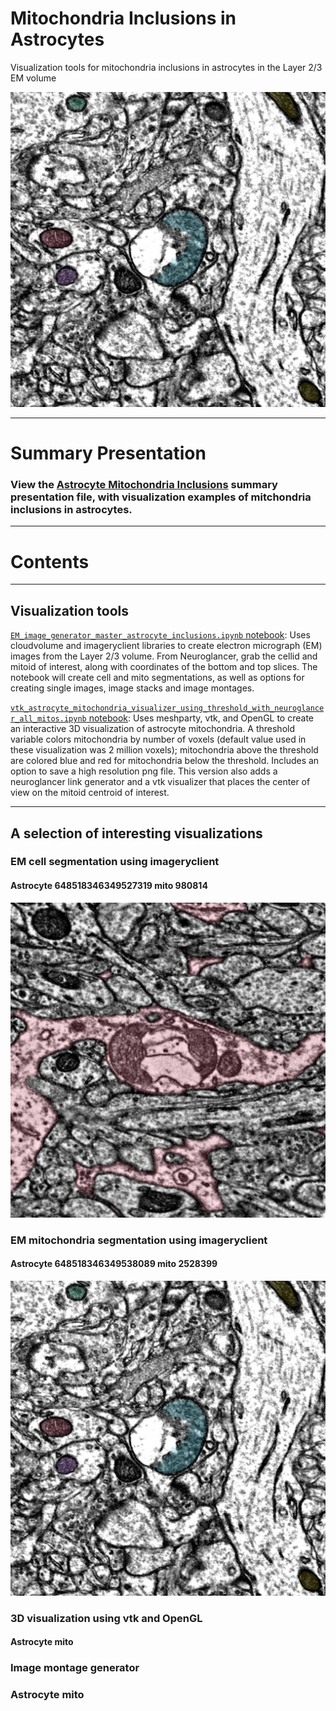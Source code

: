 # Mitochondria Inclusions in Astrocytes
Visualization tools for mitochondria inclusions in astrocytes in the Layer 2/3 EM volume

![inclusion in mitochondria 2528399 of astrocyte 648518346349538089 of the Layer 2/3 EM volume](cid_648518346349538089_mid_2528399_100dpi_mitoseg_slice_13_512.jpg "inclusion in mitochondria 2528399 of astrocyte 648518346349538089 of the Layer 2/3 EM volume")

***

# Summary Presentation

### View the [**Astrocyte Mitochondria Inclusions**](https://github.com/shandran/layer23-volume/blob/main/astrocyte_mitochondria_inclusions/Mitochondria_Inclusions_in_Astrocytes.pdf) summary presentation file, with visualization examples of mitchondria inclusions in astrocytes.

***

# Contents

***

## Visualization tools

[`EM_image_generator_master_astrocyte_inclusions.ipynb` notebook](https://github.com/shandran/layer23-volume/blob/main/astrocyte_mitochondria_inclusions/EM_image_generator_master_astrocyte_inclusions.ipynb): Uses cloudvolume and imageryclient libraries to create electron micrograph (EM) images from the Layer 2/3 volume. From Neuroglancer, grab the cellid and mitoid of interest, along with coordinates of the bottom and top slices. The notebook will create cell and mito segmentations, as well as options for creating single images, image stacks and image montages.

[`vtk_astrocyte_mitochondria_visualizer_using_threshold_with_neuroglancer_all_mitos.ipynb` notebook](vtk_astrocyte_mitochondria_visualizer_using_threshold_with_neuroglancer_all_mitos.ipynb): Uses meshparty, vtk, and OpenGL to create an interactive 3D visualization of astrocyte mitochondria. A threshold variable colors mitochondria by number of voxels (default value used in these visualization was 2 million voxels); mitochondria above the threshold are colored blue and red for mitochondria below the threshold. Includes an option to save a high resolution png file. This version also adds a neuroglancer link generator and a vtk visualizer that places the center of view on the mitoid centroid of interest.

***

## A selection of interesting visualizations

### EM cell segmentation using imageryclient

#### Astrocyte 648518346349527319 mito 980814 

![inclusion in mitochondria 980814 in astrocyte 648518346349527319 using cell segmentation for colorization](cid_648518346349527319_mid_980814_100dpi_slice_13.jpg "inclusion in mitochondria 980814 in astrocyte 648518346349527319 using cell segmentation for colorization")

### EM mitochondria segmentation using imageryclient

#### Astrocyte 648518346349538089 mito 2528399

![inclusion in mitochondria 2528399 of astrocyte 648518346349538089 using the mitochondria segmentation for coloring](cid_648518346349538089_mid_2528399_100dpi_mitoseg_slice_13_512.jpg "inclusion in mitochondria 2528399 of astrocyte 648518346349538089 using the mitochondria segmentation for coloring")

### 3D visualization using vtk and OpenGL

#### Astrocyte mito

### Image montage generator

### Astrocyte mito
